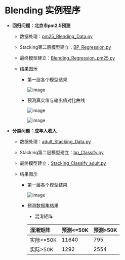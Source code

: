 # Blending 实例程序

  + **回归问题：北京市pm2.5预测**
  
     + 数据处理：[pm25_Blending_Data.py](https://github.com/Anfany/Machine-Learning-for-Beginner-by-Python3/blob/master/Blending/pm25_Blending_Data.py)
     
     + Stacking第二层模型建立：[BP_Regression.py](https://github.com/Anfany/Machine-Learning-for-Beginner-by-Python3/blob/master/Blending/BP_Regression.py)
     
    + 最终模型建立：[Blending_Regression_pm25.py](https://github.com/Anfany/Machine-Learning-for-Beginner-by-Python3/blob/master/Blending/Blending_Regression_pm25.py)
     
     + 结果图示
     
         * 第一层各个模型结果
       
           ![image](https://github.com/Anfany/Machine-Learning-for-Beginner-by-Python3/blob/master/Blending/Blending_pm25.jpg) 
           
  
        * 预测真实值与输出值对比曲线 
     
           ![image](https://github.com/Anfany/Machine-Learning-for-Beginner-by-Python3/blob/master/Blending/Blending_duibi_公式法.jpg)
         
           ![image](https://github.com/Anfany/Machine-Learning-for-Beginner-by-Python3/blob/master/Blending/Blending_duibi_梯度下降法.jpg) 
  
  + **分类问题：成年人收入**
    
     + 数据处理：[adult_Stacking_Data.py](https://github.com/Anfany/Machine-Learning-for-Beginner-by-Python3/blob/master/Stacking/adult_Stacking_Data.py)
     
     + Stacking第二层模型建立：[bp_Classify.py](https://github.com/Anfany/Machine-Learning-for-Beginner-by-Python3/blob/master/Stacking/bp_Classify.py) 
     
     + 最终模型建立：[Stacking_Classify_adult.py](https://github.com/Anfany/Machine-Learning-for-Beginner-by-Python3/blob/master/Stacking/Stacking_Classify_adult.py)
     
     + 结果图示
     
         * 第一层各个模型结果
       
           ![image](https://github.com/Anfany/Machine-Learning-for-Beginner-by-Python3/blob/master/Stacking/Stacking_adult8.jpg) 
  
        * 预测数据集结果
        
           * 混淆矩阵
   
           |  混淆矩阵 | 预测<=50K | 预测>50K |
           |:-------|:-------|:-------|
           | 实际<=50K |   11640|   795   |
           |  实际>50K |    1292 |   2554  |
